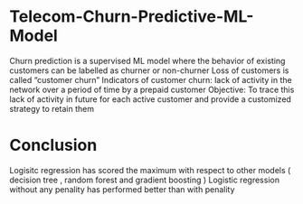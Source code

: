 # Telecom-Churn-Predictive-ML-Model
Churn prediction is a supervised ML model where the behavior of existing customers can be labelled as churner or non-churner
Loss of customers is called “customer churn”
Indicators of customer churn: lack of activity in the network over a period of time by a prepaid customer
Objective: To trace this lack of activity in future for each active customer and provide a customized strategy to retain them
# Conclusion 
Logisitc regression has scored the maximum with respect to other models ( decision tree , random forest and gradient boosting )
Logistic regression without any penality has performed better than with penality 
